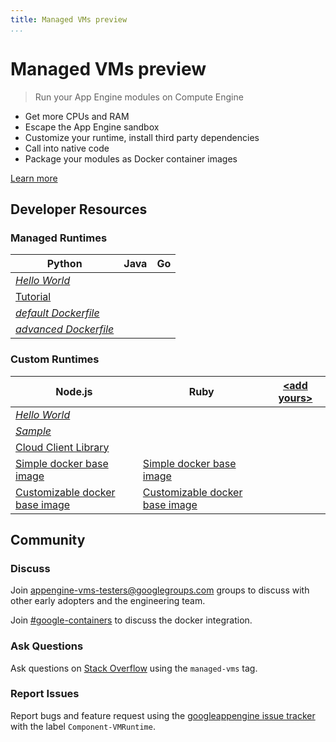 ```yaml
---
title: Managed VMs preview
...
```

# Managed VMs preview

> Run your App Engine modules on Compute Engine

- Get more CPUs and RAM
- Escape the App Engine sandbox
- Customize your runtime, install third party dependencies
- Call into native code
- Package your modules as Docker container images

[Learn more](https://developers.google.com/appengine/docs/managed-vms/)

<script type="text/javascript" src="https://asciinema.org/a/11030.js" id="asciicast-11030" async></script>

## Developer Resources

### Managed Runtimes

<i class="icon-python"></i> Python        | <i class="icon-java-duke"></i> Java         | Go
------------- | ------------ | ------------
<i class="fa fa-git"></i> [*Hello World*](#)  |  |  |
<i class="fa fa-git"></i> [Tutorial](https://github.com/GoogleCloudPlatform/appengine-vm-fortunespeak-python)  |  |  |
[*default Dockerfile*](#) |  |  |
[*advanced Dockerfile*](#)  |  |  |

### Custom Runtimes

<i class="icon-nodejs"></i> Node.js       | <i class="icon-ruby"></i> Ruby         | [&lt;add yours&gt;](#)
------------- | ------------ | ------------
<i class="fa fa-git"></i> [*Hello World*](#)  | | |
<i class="fa fa-git"></i> [*Sample*](#)  | | |
<i class="fa fa-git"></i> [Cloud Client Library](https://github.com/GoogleCloudPlatform/gcloud-nodejs)  | | |
[Simple docker base image](https://registry.hub.docker.com/u/google/nodejs-runtime) | [Simple docker base image](https://registry.hub.docker.com/u/google/ruby-runtime) | |
[Customizable docker base image](https://registry.hub.docker.com/u/google/nodejs) | [Customizable docker base image](https://registry.hub.docker.com/u/google/ruby) | |

## Community

### <i class="fa fa-bullhorn"></i> Discuss

Join [appengine-vms-testers@googlegroups.com](https://groups.google.com/forum/#!forum/app-engine-managed-vms) groups to discuss with other early adopters and the engineering team.

Join [#google-containers](http://webchat.freenode.net/?channels=google-containers) to discuss the docker integration.

### <i class="fa fa-stack-overflow"></i> Ask Questions

Ask questions on [Stack Overflow](http://stackoverflow.com/questions/tagged/managed-vms) using the `managed-vms` tag.

### <i class="fa fa-bug"></i> Report Issues

Report bugs and feature request using the [googleappengine issue tracker](https://code.google.com/p/googleappengine/wiki/FilingIssues?tm=3) with the label `Component-VMRuntime`.
